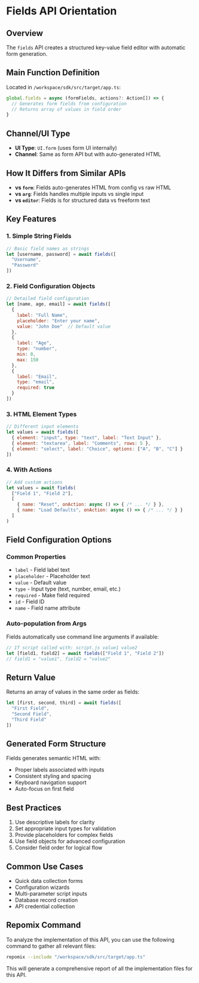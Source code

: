 # Fields API Orientation

## Overview
The `fields` API creates a structured key-value field editor with automatic form generation.

## Main Function Definition
Located in `/workspace/sdk/src/target/app.ts`:

```typescript
global.fields = async (formFields, actions?: Action[]) => {
  // Generates form fields from configuration
  // Returns array of values in field order
}
```

## Channel/UI Type
- **UI Type**: `UI.form` (uses form UI internally)
- **Channel**: Same as form API but with auto-generated HTML

## How It Differs from Similar APIs
- **vs `form`**: Fields auto-generates HTML from config vs raw HTML
- **vs `arg`**: Fields handles multiple inputs vs single input
- **vs `editor`**: Fields is for structured data vs freeform text

## Key Features

### 1. Simple String Fields
```javascript
// Basic field names as strings
let [username, password] = await fields([
  "Username",
  "Password"
])
```

### 2. Field Configuration Objects
```javascript
// Detailed field configuration
let [name, age, email] = await fields([
  {
    label: "Full Name",
    placeholder: "Enter your name",
    value: "John Doe"  // Default value
  },
  {
    label: "Age",
    type: "number",
    min: 0,
    max: 150
  },
  {
    label: "Email",
    type: "email",
    required: true
  }
])
```

### 3. HTML Element Types
```javascript
// Different input elements
let values = await fields([
  { element: "input", type: "text", label: "Text Input" },
  { element: "textarea", label: "Comments", rows: 5 },
  { element: "select", label: "Choice", options: ["A", "B", "C"] }
])
```

### 4. With Actions
```javascript
// Add custom actions
let values = await fields(
  ["Field 1", "Field 2"],
  [
    { name: "Reset", onAction: async () => { /* ... */ } },
    { name: "Load Defaults", onAction: async () => { /* ... */ } }
  ]
)
```

## Field Configuration Options

### Common Properties
- `label` - Field label text
- `placeholder` - Placeholder text
- `value` - Default value
- `type` - Input type (text, number, email, etc.)
- `required` - Make field required
- `id` - Field ID
- `name` - Field name attribute

### Auto-population from Args
Fields automatically use command line arguments if available:
```javascript
// If script called with: script.js value1 value2
let [field1, field2] = await fields(["Field 1", "Field 2"])
// field1 = "value1", field2 = "value2"
```

## Return Value
Returns an array of values in the same order as fields:
```javascript
let [first, second, third] = await fields([
  "First Field",
  "Second Field", 
  "Third Field"
])
```

## Generated Form Structure
Fields generates semantic HTML with:
- Proper labels associated with inputs
- Consistent styling and spacing
- Keyboard navigation support
- Auto-focus on first field

## Best Practices
1. Use descriptive labels for clarity
2. Set appropriate input types for validation
3. Provide placeholders for complex fields
4. Use field objects for advanced configuration
5. Consider field order for logical flow

## Common Use Cases
- Quick data collection forms
- Configuration wizards
- Multi-parameter script inputs
- Database record creation
- API credential collection


## Repomix Command

To analyze the implementation of this API, you can use the following command to gather all relevant files:

```bash
repomix --include "/workspace/sdk/src/target/app.ts"
```

This will generate a comprehensive report of all the implementation files for this API.